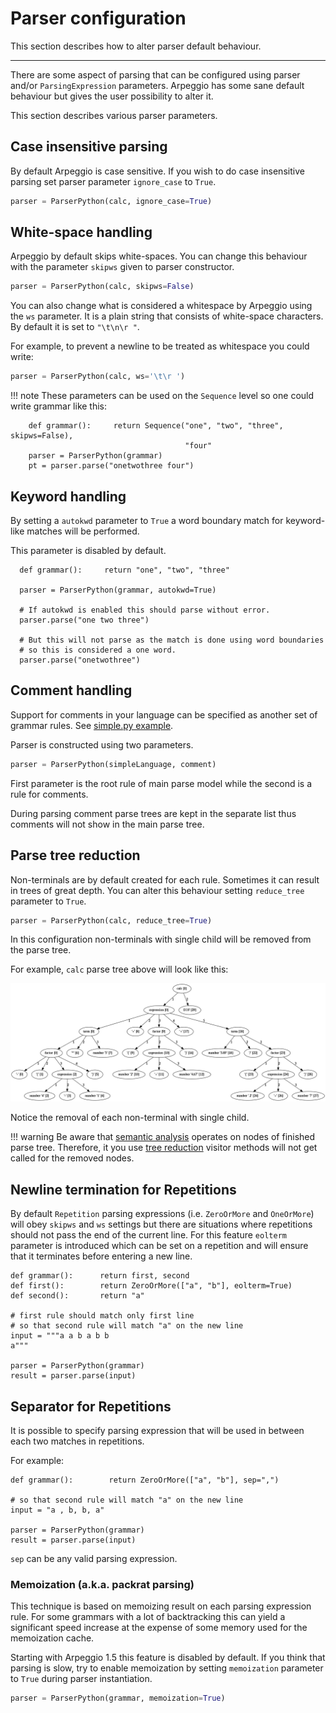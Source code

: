 # Parser configuration

This section describes how to alter parser default behaviour.

---

There are some aspect of parsing that can be configured using parser and/or
`ParsingExpression` parameters.  Arpeggio has some sane default behaviour but
gives the user possibility to alter it.

This section describes various parser parameters.


## Case insensitive parsing

By default Arpeggio is case sensitive. If you wish to do case insensitive
parsing set parser parameter `ignore_case` to `True`.

```python
parser = ParserPython(calc, ignore_case=True)
```


## White-space handling

Arpeggio by default skips white-spaces. You can change this behaviour with the
parameter `skipws` given to parser constructor.

```python
parser = ParserPython(calc, skipws=False)
```

You can also change what is considered a whitespace by Arpeggio using the `ws`
parameter. It is a plain string that consists of white-space characters. By
default it is set to `"\t\n\r "`.

For example, to prevent a newline to be treated as whitespace you could write:

```python
parser = ParserPython(calc, ws='\t\r ')
```

!!! note
    These parameters can be used on the ``Sequence`` level so one could write
    grammar like this:

        def grammar():     return Sequence("one", "two", "three", skipws=False),
                                           "four"
        parser = ParserPython(grammar)
        pt = parser.parse("onetwothree four")


## Keyword handling

By setting a `autokwd` parameter to `True` a word boundary match for
keyword-like matches will be performed.

This parameter is disabled by default.

      def grammar():     return "one", "two", "three"

      parser = ParserPython(grammar, autokwd=True)

      # If autokwd is enabled this should parse without error.
      parser.parse("one two three")

      # But this will not parse as the match is done using word boundaries
      # so this is considered a one word.
      parser.parse("onetwothree")


## Comment handling

Support for comments in your language can be specified as another set of
grammar rules.  See [simple.py
example](https://github.com/igordejanovic/Arpeggio/blob/master/examples/simple/).

Parser is constructed using two parameters.

```python
parser = ParserPython(simpleLanguage, comment)
```

First parameter is the root rule of main parse model while the second is a rule
for comments.

During parsing comment parse trees are kept in the separate list thus comments
will not show in the main parse tree.


## Parse tree reduction

Non-terminals are by default created for each rule. Sometimes it can result in
trees of great depth.  You can alter this behaviour setting `reduce_tree`
parameter to `True`.

```python
parser = ParserPython(calc, reduce_tree=True)
```

In this configuration non-terminals with single child will be removed from the
parse tree.

For example, `calc` parse tree above will look like this:

<a href="../images/calc_parse_tree_reduced.dot.png" target="_blank"><img src="../images/calc_parse_tree_reduced.dot.png"/></a>

Notice the removal of each non-terminal with single child.

!!! warning
    Be aware that [semantic analysis](semantics.md) operates on nodes of
    finished parse tree. Therefore, it you use [tree
    reduction](configuration.md#parse-tree-reduction) visitor methods will not
    get called for the removed nodes.


## Newline termination for Repetitions

By default `Repetition` parsing expressions (i.e. `ZeroOrMore` and
`OneOrMore`) will obey `skipws` and `ws` settings but there are situations
where repetitions should not pass the end of the current line. For this feature
`eolterm` parameter is introduced which can be set on a repetition and will
ensure that it terminates before entering a new line.

    def grammar():      return first, second
    def first():        return ZeroOrMore(["a", "b"], eolterm=True)
    def second():       return "a"

    # first rule should match only first line
    # so that second rule will match "a" on the new line
    input = """a a b a b b
    a"""

    parser = ParserPython(grammar)
    result = parser.parse(input)
    
## Separator for Repetitions

It is possible to specify parsing expression that will be used in between each
two matches in repetitions.

For example:

    def grammar():        return ZeroOrMore(["a", "b"], sep=",")

    # so that second rule will match "a" on the new line
    input = "a , b, b, a"

    parser = ParserPython(grammar)
    result = parser.parse(input)

`sep` can be any valid parsing expression.

### Memoization (a.k.a. packrat parsing)

This technique is based on memoizing result on each parsing expression rule.
For some grammars with a lot of backtracking this can yield a significant
speed increase at the expense of some memory used for the memoization cache.

Starting with Arpeggio 1.5 this feature is disabled by default.  If you think
that parsing is slow, try to enable memoization by setting `memoization`
parameter to `True` during parser instantiation.

```python
parser = ParserPython(grammar, memoization=True)
```

